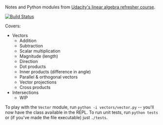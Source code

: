 Notes and Python modules from [Udacity's linear algebra refresher course](https://www.udacity.com/course/linear-algebra-refresher-course--ud953).

[![Build Status](https://travis-ci.org/david-davidson/linear-algebra.svg?branch=master)](https://travis-ci.org/david-davidson/linear-algebra)

Covers:
* Vectors
  * Addition
  * Subtraction
  * Scalar multiplication
  * Magnitude (length)
  * Direction
  * Dot products
  * Inner products (difference in angle)
  * Parallel & orthogonal vectors
  * Vector projections
  * Cross products
* Intersections
  * WIP

To play with the `Vector` module, run `python -i vectors/vector.py` -- you'll now have the class available in the REPL. To run unit tests, run `python tests` or (if you've made the file executable) just `./tests`.
